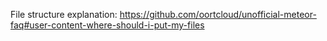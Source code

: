 File structure explanation: https://github.com/oortcloud/unofficial-meteor-faq#user-content-where-should-i-put-my-files